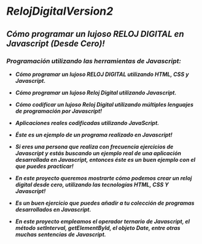 # **_RelojDigitalVersion2_**

## **_Cómo programar un lujoso RELOJ DIGITAL en Javascript (Desde Cero)!_**

### **_Programación utilizando las herramientas de Javascript:_**

- **_Cómo programar un lujoso RELOJ DIGITAL utilizando HTML, CSS y Javascript._**
  
- **_Cómo programar un lujoso Reloj Digital utilizando Javascript._**
  
- **_Cómo codificar un lujoso Reloj Digital utilizando múltiples lenguajes de programación por Javascript!_**

- **_Aplicaciones reales codificadas utilizando JavaScript._**
  
- **_Éste es un ejemplo de un programa realizado en Javascript!_**

- **_Si eres una persona que realiza con frecuencia ejercicios de Javascript y estás buscando un ejemplo real de una aplicación desarrollada en Javascript, entonces éste es un buen ejemplo con el que puedes practicar!_**

- **_En este proyecto queremos mostrarte cómo podemos crear un reloj digital desde cero, utilizando las tecnologías HTML, CSS Y Javascript!_**

- **_Es un buen ejercicio que puedes añadir a tu colección de programas desarrollados en Javascript._**

- **_En este proyecto empleamos el operador ternario de Javascript, el método setInterval, getElementById, el objeto Date, entre otras muchas sentencias de Javascript._**
